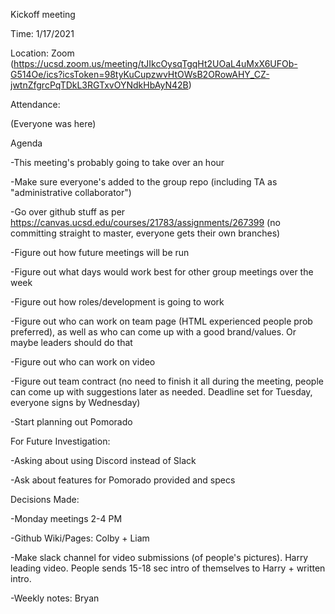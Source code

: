 Kickoff meeting

Time: 1/17/2021

Location: Zoom (https://ucsd.zoom.us/meeting/tJIkcOysqTgqHt2UOaL4uMxX6UFOb-G514Oe/ics?icsToken=98tyKuCupzwvHtOWsB2ORowAHY_CZ-jwtnZfgrcPqTDkL3RGTxvOYNdkHbAyN42B)

Attendance: 

(Everyone was here)



Agenda

-This meeting's probably going to take over an hour

-Make sure everyone's added to the group repo (including TA as "administrative collaborator")

-Go over github stuff as per https://canvas.ucsd.edu/courses/21783/assignments/267399 (no committing straight to master, everyone gets their own branches)

-Figure out how future meetings will be run

-Figure out what days would work best for other group meetings over the week

-Figure out how roles/development is going to work

-Figure out who can work on team page (HTML experienced people prob preferred), as well as who can come up with a good brand/values. Or maybe leaders should do that

-Figure out who can work on video

-Figure out team contract (no need to finish it all during the meeting, people can come up with suggestions later as needed. Deadline set for Tuesday, everyone signs by Wednesday)

-Start planning out Pomorado



For Future Investigation:

-Asking about using Discord instead of Slack

-Ask about features for Pomorado provided and specs



Decisions Made: 

-Monday meetings 2-4 PM

-Github Wiki/Pages: Colby + Liam

-Make slack channel for video submissions (of people's pictures). Harry leading video. People sends 15-18 sec intro of themselves to Harry + written intro. 

-Weekly notes: Bryan


